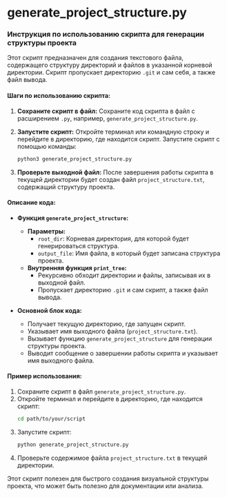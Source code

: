 # generate_project_structure.py
### Инструкция по использованию скрипта для генерации структуры проекта

Этот скрипт предназначен для создания текстового файла, содержащего структуру директорий и файлов в указанной корневой директории. Скрипт пропускает директорию `.git` и сам себя, а также файл вывода.

#### Шаги по использованию скрипта:

1. **Сохраните скрипт в файл:**
   Сохраните код скрипта в файл с расширением `.py`, например, `generate_project_structure.py`.

2. **Запустите скрипт:**
   Откройте терминал или командную строку и перейдите в директорию, где находится скрипт. Запустите скрипт с помощью команды:
   ```sh
   python3 generate_project_structure.py
   ```

3. **Проверьте выходной файл:**
   После завершения работы скрипта в текущей директории будет создан файл `project_structure.txt`, содержащий структуру проекта.

#### Описание кода:

- **Функция `generate_project_structure`:**
  - **Параметры:**
    - `root_dir`: Корневая директория, для которой будет генерироваться структура.
    - `output_file`: Имя файла, в который будет записана структура проекта.
  - **Внутренняя функция `print_tree`:**
    - Рекурсивно обходит директории и файлы, записывая их в выходной файл.
    - Пропускает директорию `.git` и сам скрипт, а также файл вывода.

- **Основной блок кода:**
  - Получает текущую директорию, где запущен скрипт.
  - Указывает имя выходного файла (`project_structure.txt`).
  - Вызывает функцию `generate_project_structure` для генерации структуры проекта.
  - Выводит сообщение о завершении работы скрипта и указывает имя выходного файла.

#### Пример использования:

1. Сохраните скрипт в файл `generate_project_structure.py`.
2. Откройте терминал и перейдите в директорию, где находится скрипт:
   ```sh
   cd path/to/your/script
   ```
3. Запустите скрипт:
   ```sh
   python generate_project_structure.py
   ```
4. Проверьте содержимое файла `project_structure.txt` в текущей директории.

Этот скрипт полезен для быстрого создания визуальной структуры проекта, что может быть полезно для документации или анализа.
